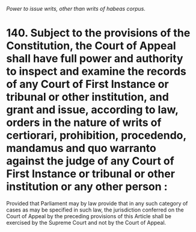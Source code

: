 *Power to issue writs, other than writs of habeas corpus.*

# 140.  Subject to the provisions of the Constitution, the Court of Appeal shall have full power and authority to inspect and examine the records of any Court of First Instance or tribunal or other institution, and grant and issue, according to law, orders in the nature of writs of certiorari, prohibition, procedendo, mandamus and quo warranto against the judge of any Court of First Instance or tribunal or other institution or any other person :

Provided that Parliament may by law provide that in any such category of cases as may be specified in such law, the jurisdiction conferred on the Court of Appeal by the preceding provisions of this Article shall be exercised by the Supreme Court and not by the Court of Appeal.